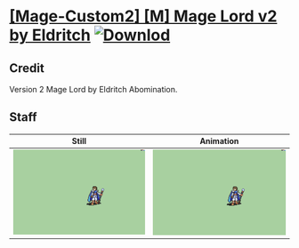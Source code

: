 # [\[Mage-Custom2\] \[M\] Mage Lord v2 by Eldritch](./) [![Downlod](https://img.shields.io/badge/Download--red?style=social&logo=github)](https://minhaskamal.github.io/DownGit/#/home?url=https://github.com/Klokinator/FE-Repo/tree/main/Battle%20Animations%2FMagi%20-%20Nature-Type%2F%5BMage-Custom2%5D%20%5BM%5D%20Mage%20Lord%20v2%20by%20Eldritch%2F7.%20Staff)

## Credit

Version 2 Mage Lord by Eldritch Abomination.

## Staff

| Still | Animation |
| :---: | :-------: |
| ![Staff still](./Staff_000.png) | ![Staff animation](./Staff.gif) |
